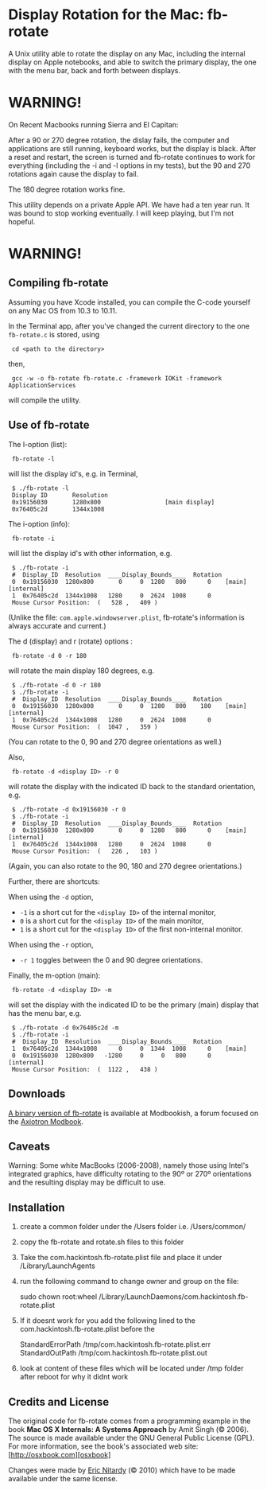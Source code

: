 
Display Rotation for the Mac: fb-rotate
=======================================

A Unix utility able to rotate the display on any Mac, including the internal display on Apple notebooks, and able to switch the primary display, the one with the menu bar, back and forth between displays.

WARNING!
========

On Recent Macbooks running Sierra and El Capitan:

After a 90 or 270 degree rotation, the dislay fails, the computer and applications are still running, keyboard works, but the display is black. After a reset and restart, the screen is turned and fb-rotate continues to work for everything (including the -i and -l options in my tests), but the 90 and 270 rotations again cause the display to fail.

The 180 degree rotation works fine.

This utility depends on a private Apple API. We have had a ten year run. It was bound to stop working eventually. I will keep playing, but I'm not hopeful.

WARNING!
========

Compiling fb-rotate
-------------------

Assuming you have Xcode installed, you can compile the C-code yourself on any Mac OS from 10.3 to 10.11.

In the Terminal app, after you've changed the current directory to the one `fb-rotate.c` is stored, using

     cd <path to the directory>

then,

     gcc -w -o fb-rotate fb-rotate.c -framework IOKit -framework ApplicationServices

will compile the utility.


Use of fb-rotate
----------------

The l-option (list):

     fb-rotate -l

will list the display id's, e.g. in Terminal,

     $ ./fb-rotate -l
     Display ID       Resolution
     0x19156030       1280x800                  [main display]
     0x76405c2d       1344x1008

The i-option (info):

     fb-rotate -i

will list the display id's with other information, e.g.

     $ ./fb-rotate -i
     #  Display_ID  Resolution  ____Display_Bounds____  Rotation    
     0  0x19156030  1280x800       0     0  1280   800      0    [main][internal]
     1  0x76405c2d  1344x1008   1280     0  2624  1008      0    
     Mouse Cursor Position:  (   528 ,   409 )

(Unlike the file: `com.apple.windowserver.plist`, fb-rotate's information is always accurate and current.)

The d (display) and r (rotate) options :

     fb-rotate -d 0 -r 180

will rotate the main display 180 degrees, e.g.

     $ ./fb-rotate -d 0 -r 180
     $ ./fb-rotate -i
     #  Display_ID  Resolution  ____Display_Bounds____  Rotation
     0  0x19156030  1280x800       0     0  1280   800    180    [main][internal]
     1  0x76405c2d  1344x1008   1280     0  2624  1008      0    
     Mouse Cursor Position:  (  1047 ,   359 )

(You can rotate to the 0, 90 and 270 degree orientations as well.)

Also,

     fb-rotate -d <display ID> -r 0

will rotate the display with the indicated ID back to the standard orientation, e.g.

     $ ./fb-rotate -d 0x19156030 -r 0
     $ ./fb-rotate -i
     #  Display_ID  Resolution  ____Display_Bounds____  Rotation
     0  0x19156030  1280x800       0     0  1280   800      0    [main][internal]
     1  0x76405c2d  1344x1008   1280     0  2624  1008      0    
     Mouse Cursor Position:  (   226 ,   103 )

(Again, you can also rotate to the 90, 180 and 270 degree orientations.)

Further, there are shortcuts:

When using the `-d` option,

- `-1` is a short cut for the `<display ID>` of the internal monitor,
- `0`  is a short cut for the `<display ID>` of the main monitor,
- `1`  is a short cut for the `<display ID>` of the first non-internal monitor.

When using the `-r` option,

- `-r 1` toggles between the 0 and 90 degree orientations.


Finally, the m-option (main):

     fb-rotate -d <display ID> -m

will set the display with the indicated ID to be the primary (main) display that has the menu bar, e.g.

     $ ./fb-rotate -d 0x76405c2d -m
     $ ./fb-rotate -i
     #  Display_ID  Resolution  ____Display_Bounds____  Rotation
     1  0x76405c2d  1344x1008      0     0  1344  1008      0    [main]
     0  0x19156030  1280x800   -1280     0     0   800      0    [internal]
     Mouse Cursor Position:  (  1122 ,   438 )



Downloads
---------

[A binary version of fb-rotate][fb-rotate] is available at Modbookish, a forum focused on the [Axiotron Modbook][Modbook].


Caveats
-------

Warning: Some white MacBooks (2006-2008), namely those using Intel's integrated graphics, have difficulty rotating to the 90º or 270º orientations and the resulting display may be difficult to use.

Installation
------------
1. create a common folder under the /Users folder i.e. /Users/common/
2. copy the fb-rotate and rotate.sh files to this folder
3. Take the com.hackintosh.fb-rotate.plist file and place it under /Library/LaunchAgents
4. run the following command to change owner and group on the file:

    sudo chown root:wheel /Library/LaunchDaemons/com.hackintosh.fb-rotate.plist

5. If it doesnt work for you add the following lined to the com.hackintosh.fb-rotate.plist before the </dict>

    <key>StandardErrorPath</key>
    <string>/tmp/com.hackintosh.fb-rotate.plist.err</string>
    <key>StandardOutPath</key>
    <string>/tmp/com.hackintosh.fb-rotate.plist.out</string>

6. look at content of these files which will be located under /tmp folder after reboot for why it didnt work

Credits and License
-------------------

The original code for fb-rotate comes from a programming example in
the book **Mac OS X Internals: A Systems Approach** by Amit Singh (© 2006). The source is made available under the GNU General Public License (GPL). For more information, see the book's associated web site: [http://osxbook.com][osxbook]

Changes were made by [Eric Nitardy][ericn] (© 2010) which have to be made available under the same license.

[osxbook]: http://osxbook.com
[ericn]: http://cdlbb.github.com
[fb-rotate]: http://modbookish.lefora.com/topic/3513246/A-Unix-Utility-to-Change-the-Primary-Display-on-OSX/
[Modbook]: http://www.modbook.com
